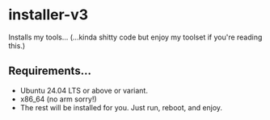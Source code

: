 # installer-v3
Installs my tools... (...kinda shitty code but enjoy my toolset if you're reading this.)

## Requirements...
* Ubuntu 24.04 LTS or above or variant.
* x86_64 (no arm sorry!)
* The rest will be installed for you. Just run, reboot, and enjoy.
